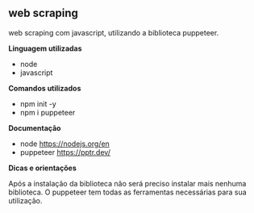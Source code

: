  ## web scraping
web scraping com javascript, utilizando a biblioteca puppeteer.

**Linguagem utilizadas**
- node
- javascript


**Comandos utilizados**
 - npm init -y
 - npm i puppeteer

**Documentação**
- node https://nodejs.org/en
- puppeteer https://pptr.dev/

**Dicas e orientações**

Após a instalação da biblioteca não será preciso instalar mais nenhuma biblioteca. O puppeteer tem todas as ferramentas necessárias para sua utilização.
 
